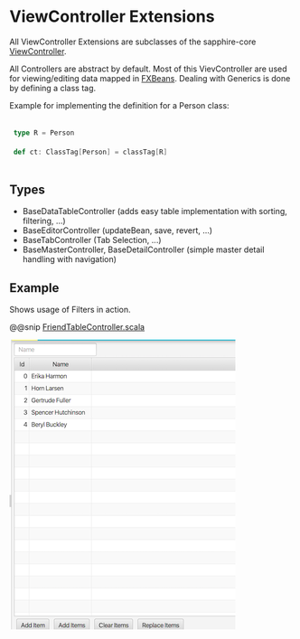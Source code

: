 # ViewController Extensions

All ViewController Extensions are subclasses of the sapphire-core [ViewController](https://sfxcode.github.io/sapphire-core/detail/view_controller.html).

All Controllers are abstract by default. Most of this VievController are used for viewing/editing data mapped in [FXBeans]().
Dealing with Generics is done by defining a class tag.

Example for implementing the definition for a Person class:

```scala

 type R = Person

 def ct: ClassTag[Person] = classTag[R]
 
```

## Types

* BaseDataTableController (adds easy table implementation with sorting, filtering, ...)
* BaseEditorController (updateBean, save, revert, ...)
* BaseTabController (Tab Selection, ...)
* BaseMasterController, BaseDetailController (simple master detail handling with navigation)

## Example

Shows usage of Filters in action.

@@snip [FriendTableController.scala](../../../../../demos/showcase/src/main/scala/com/sfxcode/sapphire/extension/showcase/controller/table/FriendTableController.scala)

![friends_table.png](../images/friends_table.png)